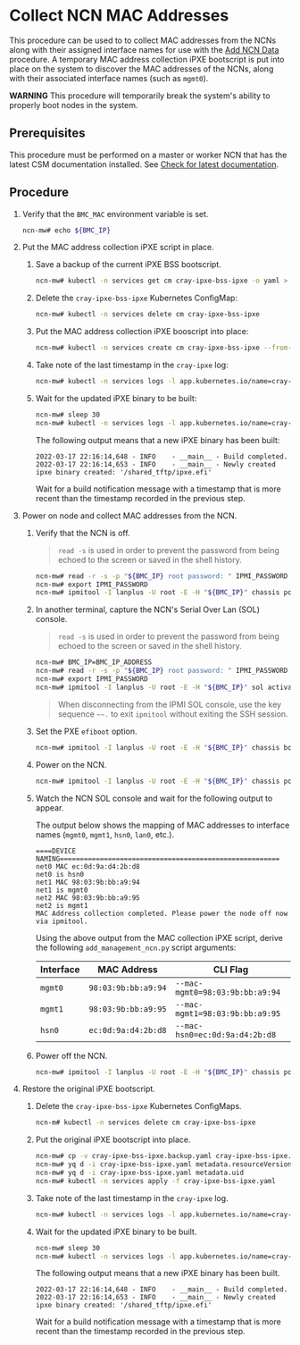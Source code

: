 # Collect NCN MAC Addresses

This procedure can be used to to collect MAC addresses from the NCNs along with their assigned interface names for use with the [Add NCN Data](Add_NCN_Data.md) procedure.
A temporary MAC address collection iPXE bootscript is put into place on the system to discover the MAC addresses of the NCNs, along with their associated interface names (such as `mgmt0`).

**WARNING** This procedure will temporarily break the system's ability to properly boot nodes in the system.

## Prerequisites

This procedure must be performed on a master or worker NCN that has the latest CSM documentation installed.
See [Check for latest documentation](../../../update_product_stream/index.md#check-for-latest-documentation).

## Procedure

1. Verify that the `BMC_MAC` environment variable is set.

    ```bash
    ncn-mw# echo ${BMC_IP}
    ```

1. Put the MAC address collection iPXE script in place.

    1. Save a backup of the current iPXE BSS bootscript.

        ```bash
        ncn-mw# kubectl -n services get cm cray-ipxe-bss-ipxe -o yaml > cray-ipxe-bss-ipxe.backup.yaml
        ```

    1. Delete the `cray-ipxe-bss-ipxe` Kubernetes ConfigMap:

        ```bash
        ncn-mw# kubectl -n services delete cm cray-ipxe-bss-ipxe
        ```

    1. Put the MAC address collection iPXE booscript into place:

        ```bash
        ncn-mw# kubectl -n services create cm cray-ipxe-bss-ipxe --from-file=bss.ipxe=/usr/share/doc/csm/scripts/operations/node_management/Add_Remove_Replace_NCNs/mac_collection_script.ipxe
        ```

    1. Take note of the last timestamp in the `cray-ipxe` log:

        ```bash
        ncn-mw# kubectl -n services logs -l app.kubernetes.io/name=cray-ipxe -c cray-ipxe
        ```

    1. Wait for the updated iPXE binary to be built:

        ```bash
        ncn-mw# sleep 30
        ncn-mw# kubectl -n services logs -l app.kubernetes.io/name=cray-ipxe -c cray-ipxe -f
        ```

        The following output means that a new iPXE binary has been built:

        ```text
        2022-03-17 22:16:14,648 - INFO    - __main__ - Build completed.
        2022-03-17 22:16:14,653 - INFO    - __main__ - Newly created ipxe binary created: '/shared_tftp/ipxe.efi'
        ```

        Wait for a build notification message with a timestamp that is more recent than the timestamp recorded in the previous step.

1. Power on node and collect MAC addresses from the NCN.

    1. Verify that the NCN is off.

        > `read -s` is used in order to prevent the password from being echoed to the screen or saved in the shell history.

        ```bash
        ncn-mw# read -r -s -p "${BMC_IP} root password: " IPMI_PASSWORD
        ncn-mw# export IPMI_PASSWORD
        ncn-mw# ipmitool -I lanplus -U root -E -H "${BMC_IP}" chassis power status
        ```

    1. In another terminal, capture the NCN's Serial Over Lan (SOL) console.

        > `read -s` is used in order to prevent the password from being echoed to the screen or saved in the shell history.

        ```bash
        ncn-mw# BMC_IP=BMC_IP_ADDRESS
        ncn-mw# read -r -s -p "${BMC_IP} root password: " IPMI_PASSWORD
        ncn-mw# export IPMI_PASSWORD
        ncn-mw# ipmitool -I lanplus -U root -E -H "${BMC_IP}" sol activate
        ```

        > When disconnecting from the IPMI SOL console, use the key sequence `~~.` to exit `ipmitool` without exiting the SSH session.

    1. Set the PXE `efiboot` option.

        ```bash
        ncn-mw# ipmitool -I lanplus -U root -E -H "${BMC_IP}" chassis bootdev pxe options=efiboot
        ```

    1. Power on the NCN.

        ```bash
        ncn-mw# ipmitool -I lanplus -U root -E -H "${BMC_IP}" chassis power on
        ```

    1. Watch the NCN SOL console and wait for the following output to appear.

        The output below shows the mapping of MAC addresses to interface names (`mgmt0`, `mgmt1`, `hsn0`, `lan0`, etc.).

        ```text
        ====DEVICE NAMING=======================================================
        net0 MAC ec:0d:9a:d4:2b:d8
        net0 is hsn0
        net1 MAC 98:03:9b:bb:a9:94
        net1 is mgmt0
        net2 MAC 98:03:9b:bb:a9:95
        net2 is mgmt1
        MAC Address collection completed. Please power the node off now via ipmitool.
        ```

        Using the above output from the MAC collection iPXE script, derive the following `add_management_ncn.py` script arguments:

        | Interface   | MAC Address         | CLI Flag
        | ----------- | ------------------- | --------
        | `mgmt0`     | `98:03:9b:bb:a9:94` | `--mac-mgmt0=98:03:9b:bb:a9:94`
        | `mgmt1`     | `98:03:9b:bb:a9:95` | `--mac-mgmt1=98:03:9b:bb:a9:95`
        | `hsn0`      | `ec:0d:9a:d4:2b:d8` | `--mac-hsn0=ec:0d:9a:d4:2b:d8`

    1. Power off the NCN.

        ```bash
        ncn-mw# ipmitool -I lanplus -U root -E -H "${BMC_IP}" chassis power off
        ```

1. Restore the original iPXE bootscript.

    1. Delete the `cray-ipxe-bss-ipxe` Kubernetes ConfigMaps.

        ```bash
        ncn-m# kubectl -n services delete cm cray-ipxe-bss-ipxe
        ```

    1. Put the original iPXE bootscript into place.

        ```bash
        ncn-mw# cp -v cray-ipxe-bss-ipxe.backup.yaml cray-ipxe-bss-ipxe.yaml
        ncn-mw# yq d -i cray-ipxe-bss-ipxe.yaml metadata.resourceVersion
        ncn-mw# yq d -i cray-ipxe-bss-ipxe.yaml metadata.uid
        ncn-mw# kubectl -n services apply -f cray-ipxe-bss-ipxe.yaml
        ```

    1. Take note of the last timestamp in the `cray-ipxe` log.

        ```bash
        ncn-mw# kubectl -n services logs -l app.kubernetes.io/name=cray-ipxe -c cray-ipxe
        ```

    1. Wait for the updated iPXE binary to be built.

        ```bash
        ncn-mw# sleep 30
        ncn-mw# kubectl -n services logs -l app.kubernetes.io/name=cray-ipxe -c cray-ipxe -f
        ```

        The following output means that a new iPXE binary has been built.

        ```text
        2022-03-17 22:16:14,648 - INFO    - __main__ - Build completed.
        2022-03-17 22:16:14,653 - INFO    - __main__ - Newly created ipxe binary created: '/shared_tftp/ipxe.efi'
        ```

        Wait for a build notification message with a timestamp that is more recent than the timestamp recorded in the previous step.
